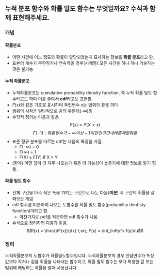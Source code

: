 ## **누적 분포 함수와 확률 밀도 함수는 무엇일까요? 수식과 함께 표현해주세요.**

### **개념**
#### **확률분포**
* 어떤 사건에 어느 정도의 확률이 할당되었는지 묘사하는 정보를 **확률 분포**라고 함. 
* 표본의 개수가 무한하거나 연속적일 경우(시계열) 모든 사건을 하나 하나 기술하는 것은 불가능
#### **누적 확률분포**
* 누적확률분포는 cumulative probability density function, 즉 누적 확률 밀도 함수라고도 하며 이를 줄여서 **cdf**라고보 표현함. 
* $F(x)$와 같은 기호로 표시하며 독립변수 $x$는 범위의 끝을 의미
* 범위의 시작은 일반적으로 음의 무한대(-∞)임
* 수학적 정의는 다음과 같음 
$$ F(x) = P(X<x) $$
$$ F(-1): 확률 변수가 -∞ 이상 -1 미만인 구간 내에 존재할 확률$$
* 표준 정규 분포를 따르는 cdf는 다음의 특징을 가짐. 
    * F(-∞) = 0
    * F(∞) = 1
    * F(X) ≥ F(Y) if X > Y
* (한계) 어떤 값이 더 자주 나오는가 혹은 더 가능성이 높은지에 대한 정보를 알기 힘듦.

#### **확률 밀도 함수**
* 전체 구간을 아주 작은 폭을 가지는 구간으로 나눈 다음(**미분**) 각 구간의 확률을 살펴보는 개념 
* cdf 함수를 미분하여 나오는 도함수를 확률 밀도 함수(probability denfisty function)이라고 함. 
    * 마찬가지로 pdf를 적분하면 cdf 함수가 나옴. 
* 수식으로 정리하면 다음과 같음. 
    $$f(x) =  \frac{dF(x)}{dx} \;or\; F(x) =  \int_\infty^x f(u)du$$


### **정리**
누적확률분포의 도함수가 확률밀도함수입니다. 누적확률분포의 경우 랜덤변수가 특정 값보다 작거나 같을 확률을 나타내는 함수이고, 확률 밀도 함수는 보다 특정한 값 또는 범위에 해당하는 확률을 알때 사용됩니다. 